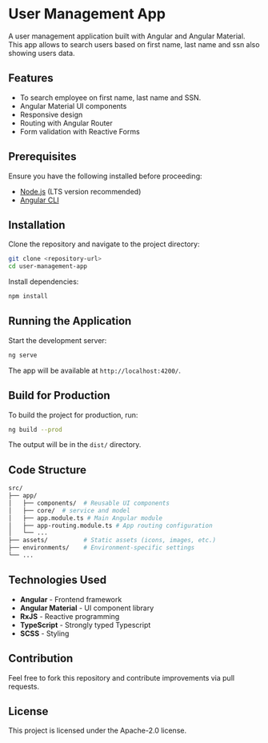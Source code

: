 # User Management App

A user management application built with Angular and Angular Material. This app allows to search users based on first name, last name and ssn also showing users data.

## Features

- To search employee on first name, last name and SSN.
- Angular Material UI components
- Responsive design
- Routing with Angular Router
- Form validation with Reactive Forms

## Prerequisites

Ensure you have the following installed before proceeding:

- [Node.js](https://nodejs.org/) (LTS version recommended)
- [Angular CLI](https://angular.io/cli)

## Installation

Clone the repository and navigate to the project directory:

```sh
git clone <repository-url>
cd user-management-app
```

Install dependencies:

```sh
npm install
```

## Running the Application

Start the development server:

```sh
ng serve
```

The app will be available at `http://localhost:4200/`.

## Build for Production

To build the project for production, run:

```sh
ng build --prod
```

The output will be in the `dist/` directory.

## Code Structure

```sh
src/
├── app/
│   ├── components/  # Reusable UI components
│   ├── core/  # service and model
│   ├── app.module.ts # Main Angular module
│   ├── app-routing.module.ts # App routing configuration
│   └── ...
├── assets/          # Static assets (icons, images, etc.)
├── environments/    # Environment-specific settings
└── ...
```

## Technologies Used

- **Angular** - Frontend framework
- **Angular Material** - UI component library
- **RxJS** - Reactive programming
- **TypeScript** - Strongly typed Typescript
- **SCSS** - Styling

## Contribution

Feel free to fork this repository and contribute improvements via pull requests.

## License

This project is licensed under the Apache-2.0 license.

